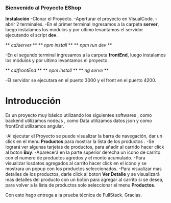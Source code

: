 ### Bienvenido al Proyecto EShop
**Instalación**
-Clonar el Proyecto.
-Aperturar el proyecto en VisualCode.
-abrir 2 terminales.
-En el primer terminal ingresamos a la carpeta **server**, luego instalamos los modulos y por ultimo levantamos el servidor ejecutando el script **dev**.

** *cd/server*  **
** *npm install* **
** *npm run dev* **

-En el segundo terminal ingresamos a la carpeta **frontEnd**, luego instalamos los módulos y por ultimo levantamos el proyecto.

** *cd/frontEnd* **
** *npm install* **
** *ng serve* **

-El servidor se ejecutara en el puerto 3000 y el front en el puerto 4200.

# Introducción 
Es un proyecto muy básico utilizando los siguientes softwares , como backend utilizamos nodeJs , como Data utilizamos datos json y como frontEnd utilizamos angular.

-Al ejecutar el Proyecto se puede visualizar la  barra de navegación, dar un click en el menu **Productos** para mostrar la lista de los productos .
-Se logrará ver algunas tarjetas de productos, para añadir al carrido hacer click al boton **Buy**.
-Aparecerá en la parte superior derecha un icono de carrito con el numero de productos agredos y el monto acumulado.
-Para visualizar losdatos agregados al carrito hacer click en el icono y se mostrara un popup con los productos seleccionados.
-Para visualizar mas detalles de los productos, darle click al boton **Ver Detalle** y se visualizará mas detalles del producto con un boton para agregar al carrito si se desea, para volver a la lista de productos solo seleccionar el menu **Productos**.

Con esto hago entrega a la prueba técnica de FullStack. Gracias.